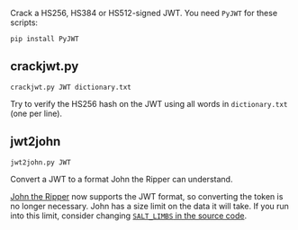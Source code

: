 Crack a HS256, HS384 or HS512-signed JWT. You need `PyJWT` for these scripts:

    pip install PyJWT

## crackjwt.py

    crackjwt.py JWT dictionary.txt

Try to verify the HS256 hash on the JWT using all words in `dictionary.txt` (one per line).

## jwt2john

    jwt2john.py JWT

Convert a JWT to a format John the Ripper can understand.

[John the Ripper](https://github.com/magnumripper/JohnTheRipper) now supports the JWT format, so converting the token is no longer necessary. John has a size limit on the data it will take. If you run into this limit, consider changing [`SALT_LIMBS` in the source code](https://github.com/magnumripper/JohnTheRipper/blob/bleeding-jumbo/src/hmacSHA256_fmt_plug.c#L64).
